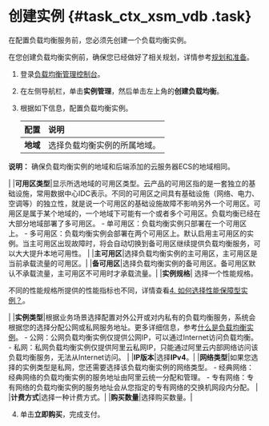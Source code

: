 # 创建实例 {#task_ctx_xsm_vdb .task}

在配置负载均衡服务前，您必须先创建一个负载均衡实例。

在您创建负载均衡实例前，确保您已经做好了相关规划，详情参考[规划和准备](../../../../intl.zh-CN/快速入门（旧版，即将下线）_废弃/规划和准备.md#)。

1.  登录[负载均衡管理控制台](https://slbnew.console.aliyun.com/#/list/cn-hangzhou)。
2.  在左侧导航栏，单击**实例管理**，然后单击左上角的**创建负载均衡**。
3.  根据如下信息，配置负载均衡实例。 

    |配置|说明|
    |:-|:-|
    |**地域**| 选择负载均衡实例的所属地域。

 **说明：** 确保负载均衡实例的地域和后端添加的云服务器ECS的地域相同。

 |
    |**可用区类型**|显示所选地域的可用区类型。云产品的可用区指的是一套独立的基础设施，常用数据中心IDC表示。不同的可用区之间具有基础设施（网络、电力、空调等）的独立性，就是说一个可用区的基础设施故障不影响另外一个可用区。可用区是属于某个地域的，一个地域下可能有一个或者多个可用区。负载均衡已经在大部分地域部署了多可用区。     -   单可用区：负载均衡实例只部署在一个可用区上。
    -   多可用区：负载均衡实例会部署在两个可用区上。默认启用主可用区的实例。当主可用区出现故障时，将会自动切换到备可用区继续提供负载均衡服务，可以大大提升本地可用性。
 |
    |**主可用区**|选择负载均衡实例的主可用区，主可用区是当前承载流量的可用区。|
    |**备可用区**|选择负载均衡实例的备可用区。备可用区默认不承载流量，主可用区不可用时才承载流量。|
    |**实例规格**| 选择一个性能规格。

 不同的性能规格所提供的性能指标也不同，详情查看[4. 如何选择性能保障型实例？](../../../../intl.zh-CN/常见问题/性能保障型实例FAQ.md#section_ifx_kcn_vdb)。

 |
    |**实例类型**|根据业务场景选择配置对外公开或对内私有的负载均衡服务，系统会根据您的选择分配公网或私网服务地址。更多详细信息，参考[什么是负载均衡实例](intl.zh-CN/历史文档/用户指南（旧版控制台）/负载均衡实例/什么是负载均衡实例.md#)。     -   公网：公网负载均衡实例仅提供公网IP，可以通过Internet访问负载均衡。
    -   私网：私网负载均衡实例仅提供阿里云私网IP，只能通过阿里云内部网络访问该负载均衡服务，无法从Internet访问。
 |
    |**IP版本**|选择**IPv4**。|
    |**网络类型**|如果您选择的实例类型是私网，您还需要选择该负载均衡实例的网络类型。     -   经典网络：经典网络的负载均衡实例的服务地址由阿里云统一分配和管理。
    -   专有网络：专有网络的负载均衡实例的服务地址会从您指定的专有网络的交换机网段内分配。
 |
    |**计费方式**|选择一种计费方式。|
    |**购买数量**|选择购买数量。|

4.  单击**立即购买**，完成支付。

